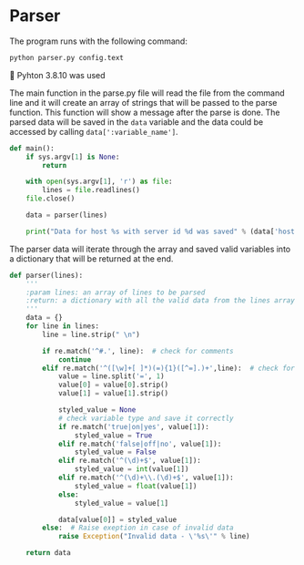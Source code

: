 # Parser
The program runs with the following command:
```bash
python parser.py config.text 
```
🚧 Pyhton 3.8.10 was used

The main function in the parse.py file will read the file from the command line and it will create an array of strings that will be passed to the parse function. This function will show a message after the parse is done. The parsed data will be saved in the `data` variable and the data could be accessed by calling `data[':variable_name']`.

```python
def main():
    if sys.argv[1] is None:
        return

    with open(sys.argv[1], 'r') as file:
        lines = file.readlines()
    file.close()

    data = parser(lines)

    print("Data for host %s with server id %d was saved" % (data['host'], data['server_id']))
```

The parser data will iterate through the array and saved valid variables into a dictionary that will be returned at the end.

```python
def parser(lines):
    '''
    :param lines: an array of lines to be parsed
    :return: a dictionary with all the valid data from the lines array
    '''
    data = {}
    for line in lines:
        line = line.strip(" \n")

        if re.match('^#.', line):  # check for comments
            continue
        elif re.match('^([\w]+[ ]*)(=){1}([^=].)+',line):  # check for valid input
            value = line.split('=', 1)
            value[0] = value[0].strip()
            value[1] = value[1].strip()

            styled_value = None
            # check variable type and save it correctly
            if re.match('true|on|yes', value[1]):
                styled_value = True
            elif re.match('false|off|no', value[1]):
                styled_value = False
            elif re.match('^(\d)+$', value[1]):
                styled_value = int(value[1])
            elif re.match('^(\d)+\\.(\d)+$', value[1]):
                styled_value = float(value[1])
            else:
                styled_value = value[1]

            data[value[0]] = styled_value
        else:  # Raise exeption in case of invalid data
            raise Exception("Invalid data - \'%s\'" % line)

    return data
```
